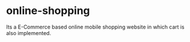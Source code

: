 # online-shopping
Its a E-Commerce based online mobile shopping website in which cart is also implemented.
